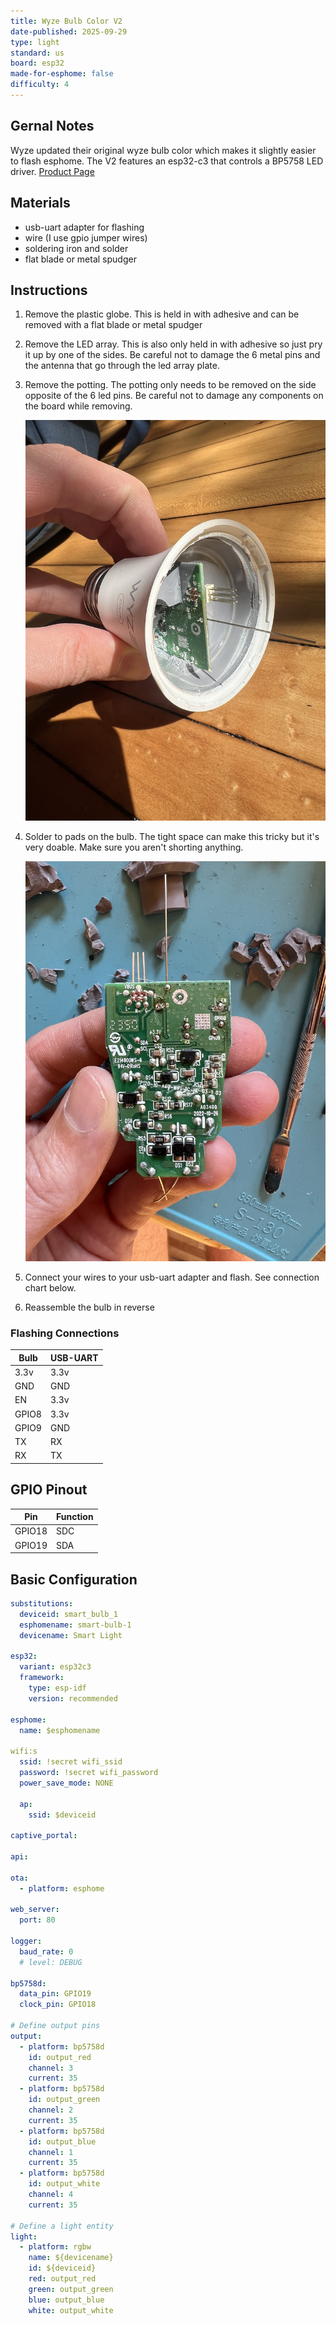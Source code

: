 ```yaml
---
title: Wyze Bulb Color V2
date-published: 2025-09-29
type: light
standard: us
board: esp32
made-for-esphome: false
difficulty: 4
---
```


## Gernal Notes

Wyze updated their original wyze bulb color which makes it slightly easier to flash esphome. The V2 features an esp32-c3 that controls a BP5758 LED driver. [Product Page](https://www.wyze.com/products/wyze-bulb-color)

## Materials

- usb-uart adapter for flashing
- wire (I use gpio jumper wires)
- soldering iron and solder
- flat blade or metal spudger

## Instructions

1. Remove the plastic globe. This is held in with adhesive and can be removed with a flat blade or metal spudger
2. Remove the LED array. This is also only held in with adhesive so just pry it up by one of the sides. Be careful not to damage the 6 metal pins and the antenna that go through the led array plate.
3. Remove the potting. The potting only needs to be removed on the side opposite of the 6 led pins. Be careful not to damage any components on the board while removing.

   ![Remove Potting](potting.JPG "Remove Potting")

4. Solder to pads on the bulb. The tight space can make this tricky but it's very doable. Make sure you aren't shorting anything.

   ![Back Pads](back.JPG "Back Pads")

5. Connect your wires to your usb-uart adapter and flash. See connection chart below.
6. Reassemble the bulb in reverse

### Flashing Connections

| Bulb  | USB-UART |
| ----- | -------- |
| 3.3v  | 3.3v     |
| GND   | GND      |
| EN    | 3.3v     |
| GPIO8 | 3.3v     |
| GPIO9 | GND      |
| TX    | RX       |
| RX    | TX       |

## GPIO Pinout

| Pin    | Function |
| ------ | -------- |
| GPIO18 | SDC      |
| GPIO19 | SDA      |

## Basic Configuration

```yaml
substitutions:
  deviceid: smart_bulb_1
  esphomename: smart-bulb-1
  devicename: Smart Light

esp32:
  variant: esp32c3
  framework:
    type: esp-idf
    version: recommended

esphome:
  name: $esphomename

wifi:s
  ssid: !secret wifi_ssid
  password: !secret wifi_password
  power_save_mode: NONE

  ap:
    ssid: $deviceid

captive_portal:

api:

ota:
  - platform: esphome

web_server:
  port: 80

logger:
  baud_rate: 0
  # level: DEBUG

bp5758d:
  data_pin: GPIO19
  clock_pin: GPIO18

# Define output pins
output:
  - platform: bp5758d
    id: output_red
    channel: 3
    current: 35
  - platform: bp5758d
    id: output_green
    channel: 2
    current: 35
  - platform: bp5758d
    id: output_blue
    channel: 1
    current: 35
  - platform: bp5758d
    id: output_white
    channel: 4
    current: 35

# Define a light entity
light:
  - platform: rgbw
    name: ${devicename}
    id: ${deviceid}
    red: output_red
    green: output_green
    blue: output_blue
    white: output_white
```

